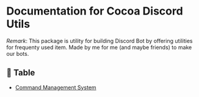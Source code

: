 # Documentation for Cocoa Discord Utils

*Remark*: This package is utility for building Discord Bot by offering utilities
for frequenty used item. Made by me for me (and maybe friends) to make our bots.

## 📖 Table

- [Command Management System](./cms.md)
